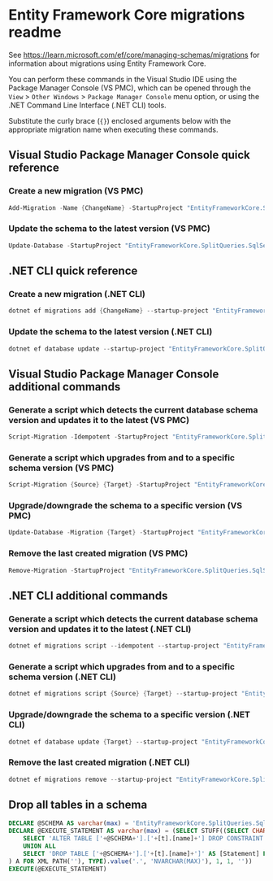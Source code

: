 # Entity Framework Core migrations readme

See <https://learn.microsoft.com/ef/core/managing-schemas/migrations> for information about migrations
using Entity Framework Core.

You can perform these commands in the Visual Studio IDE using the Package Manager Console (VS PMC), which can
be opened through the `View` > `Other Windows` > `Package Manager Console` menu option, or using the .NET
Command Line Interface (.NET CLI) tools.

Substitute the curly brace (`{}`) enclosed arguments below with the appropriate migration name when
executing these commands.

## Visual Studio Package Manager Console quick reference

### Create a new migration (VS PMC)

```powershell
Add-Migration -Name {ChangeName} -StartupProject "EntityFrameworkCore.SplitQueries.SqlServer.Api" -Project "EntityFrameworkCore.SplitQueries.SqlServer.Infrastructure"
```

### Update the schema to the latest version (VS PMC)

```powershell
Update-Database -StartupProject "EntityFrameworkCore.SplitQueries.SqlServer.Api" -Project "EntityFrameworkCore.SplitQueries.SqlServer.Infrastructure"
```

## .NET CLI quick reference

### Create a new migration (.NET CLI)

```powershell
dotnet ef migrations add {ChangeName} --startup-project "EntityFrameworkCore.SplitQueries.SqlServer.Api" --project "EntityFrameworkCore.SplitQueries.SqlServer.Infrastructure"
```

### Update the schema to the latest version (.NET CLI)

```powershell
dotnet ef database update --startup-project "EntityFrameworkCore.SplitQueries.SqlServer.Api" --project "EntityFrameworkCore.SplitQueries.SqlServer.Infrastructure"
```

## Visual Studio Package Manager Console additional commands

### Generate a script which detects the current database schema version and updates it to the latest (VS PMC)

```powershell
Script-Migration -Idempotent -StartupProject "EntityFrameworkCore.SplitQueries.SqlServer.Api" -Project "EntityFrameworkCore.SplitQueries.SqlServer.Infrastructure"
```

### Generate a script which upgrades from and to a specific schema version (VS PMC)

```powershell
Script-Migration {Source} {Target} -StartupProject "EntityFrameworkCore.SplitQueries.SqlServer.Api" -Project "EntityFrameworkCore.SplitQueries.SqlServer.Infrastructure"
```

### Upgrade/downgrade the schema to a specific version (VS PMC)

```powershell
Update-Database -Migration {Target} -StartupProject "EntityFrameworkCore.SplitQueries.SqlServer.Api" -Project "EntityFrameworkCore.SplitQueries.SqlServer.Infrastructure"
```

### Remove the last created migration (VS PMC)

```powershell
Remove-Migration -StartupProject "EntityFrameworkCore.SplitQueries.SqlServer.Api" -Project "EntityFrameworkCore.SplitQueries.SqlServer.Infrastructure"
```

## .NET CLI additional commands

### Generate a script which detects the current database schema version and updates it to the latest (.NET CLI)

```powershell
dotnet ef migrations script --idempotent --startup-project "EntityFrameworkCore.SplitQueries.SqlServer.Api" --project "EntityFrameworkCore.SplitQueries.SqlServer.Infrastructure"
```

### Generate a script which upgrades from and to a specific schema version (.NET CLI)

```powershell
dotnet ef migrations script {Source} {Target} --startup-project "EntityFrameworkCore.SplitQueries.SqlServer.Api" --project "EntityFrameworkCore.SplitQueries.SqlServer.Infrastructure"
```

### Upgrade/downgrade the schema to a specific version (.NET CLI)

```powershell
dotnet ef database update {Target} --startup-project "EntityFrameworkCore.SplitQueries.SqlServer.Api" --project "EntityFrameworkCore.SplitQueries.SqlServer.Infrastructure"
```

### Remove the last created migration (.NET CLI)

```powershell
dotnet ef migrations remove --startup-project "EntityFrameworkCore.SplitQueries.SqlServer.Api" --project "EntityFrameworkCore.SplitQueries.SqlServer.Infrastructure"
```

## Drop all tables in a schema

```sql
DECLARE @SCHEMA AS varchar(max) = 'EntityFrameworkCore.SplitQueries.SqlServer'
DECLARE @EXECUTE_STATEMENT AS varchar(max) = (SELECT STUFF((SELECT CHAR(13) + CHAR(10) + [Statement] FROM (
    SELECT 'ALTER TABLE ['+@SCHEMA+'].['+[t].[name]+'] DROP CONSTRAINT ['+[fk].[name]+']' AS [Statement] FROM [sys].[foreign_keys] AS [fk] INNER JOIN [sys].[tables] AS [t] ON [t].[object_id] = [fk].[parent_object_id] INNER JOIN [sys].[schemas] AS [s] ON [s].[schema_id] = [t].[schema_id] WHERE [s].[name] = @SCHEMA
    UNION ALL
    SELECT 'DROP TABLE ['+@SCHEMA+'].['+[t].[name]+']' AS [Statement] FROM [sys].[tables] AS [t] INNER JOIN [sys].[schemas] AS [s] ON [s].[schema_id] = [t].[schema_id] WHERE [s].[name] = @SCHEMA
) A FOR XML PATH(''), TYPE).value('.', 'NVARCHAR(MAX)'), 1, 1, ''))
EXECUTE(@EXECUTE_STATEMENT)
```
